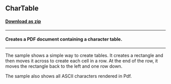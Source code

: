 ## CharTable
#### [Download as zip](https://minhaskamal.github.io/DownGit/#/home?url=https://github.com/GrapeCity/ComponentOne-WinForms-Samples/tree/master/NetFramework\Pdf\CS\CharTable)
____
#### Creates a PDF document containing a character table.
____
The sample shows a simple way to create tables. It creates a rectangle and then moves it across to create each cell in a row. At the end of the row, it moves the rectangle back to the left and one row down. 

The sample also shows all ASCII characters rendered in Pdf. 